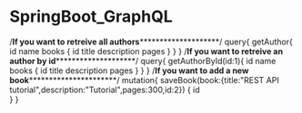 # SpringBoot_GraphQL

/**********If you want to retreive all authors******************************/
query{
getAuthor{
id
name
books {
id
title
description
pages
}
}
}
/**********If you want to retreive an author by id******************************/
query{
getAuthorById(id:1){
id
name
books {
id
title
description
pages
}
}
}
/********If you want to add a new book******************************/
mutation{
  saveBook(book:{title:"REST API tutorial",description:"Tutorial",pages:300,id:2})
{
  id  
}
}
